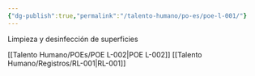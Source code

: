 ```yaml
---
{"dg-publish":true,"permalink":"/talento-humano/po-es/poe-l-001/"}
---
```


Limpieza y desinfección de superficies

[[Talento Humano/POEs/POE L-002\|POE L-002]]
[[Talento Humano/Registros/RL-001\|RL-001]]